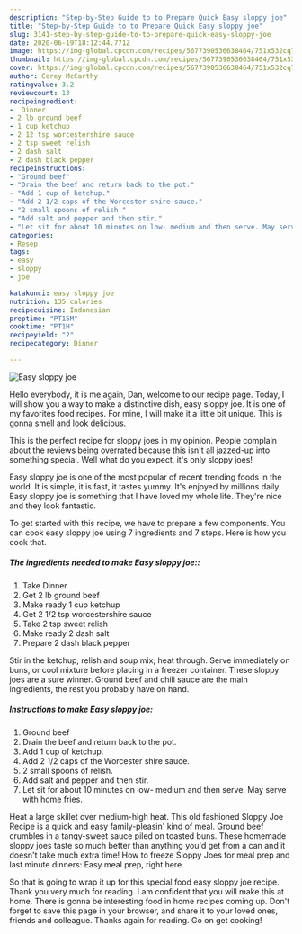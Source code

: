 ```yaml
---
description: "Step-by-Step Guide to to Prepare Quick Easy sloppy joe"
title: "Step-by-Step Guide to to Prepare Quick Easy sloppy joe"
slug: 3141-step-by-step-guide-to-to-prepare-quick-easy-sloppy-joe
date: 2020-06-19T18:12:44.771Z
image: https://img-global.cpcdn.com/recipes/5677390536638464/751x532cq70/easy-sloppy-joe-recipe-main-photo.jpg
thumbnail: https://img-global.cpcdn.com/recipes/5677390536638464/751x532cq70/easy-sloppy-joe-recipe-main-photo.jpg
cover: https://img-global.cpcdn.com/recipes/5677390536638464/751x532cq70/easy-sloppy-joe-recipe-main-photo.jpg
author: Corey McCarthy
ratingvalue: 3.2
reviewcount: 13
recipeingredient:
-  Dinner
- 2 lb ground beef
- 1 cup ketchup
- 2 12 tsp worcestershire sauce
- 2 tsp sweet relish
- 2 dash salt
- 2 dash black pepper
recipeinstructions:
- "Ground beef"
- "Drain the beef and return back to the pot."
- "Add 1 cup of ketchup."
- "Add 2 1/2 caps of the Worcester shire sauce."
- "2 small spoons of relish."
- "Add salt and pepper and then stir."
- "Let sit for about 10 minutes on low- medium and then serve. May serve with home fries."
categories:
- Resep
tags:
- easy
- sloppy
- joe

katakunci: easy sloppy joe
nutrition: 135 calories
recipecuisine: Indonesian
preptime: "PT15M"
cooktime: "PT1H"
recipeyield: "2"
recipecategory: Dinner

---
```



![Easy sloppy joe](https://img-global.cpcdn.com/recipes/5677390536638464/751x532cq70/easy-sloppy-joe-recipe-main-photo.jpg)

Hello everybody, it is me again, Dan, welcome to our recipe page. Today, I will show you a way to make a distinctive dish, easy sloppy joe. It is one of my favorites food recipes. For mine, I will make it a little bit unique. This is gonna smell and look delicious.

This is the perfect recipe for sloppy joes in my opinion. People complain about the reviews being overrated because this isn&#39;t all jazzed-up into something special. Well what do you expect, it&#39;s only sloppy joes!

Easy sloppy joe is one of the most popular of recent trending foods in the world. It is simple, it is fast, it tastes yummy. It's enjoyed by millions daily. Easy sloppy joe is something that I have loved my whole life. They're nice and they look fantastic.


To get started with this recipe, we have to prepare a few components. You can cook easy sloppy joe using 7 ingredients and 7 steps. Here is how you cook that.

##### The ingredients needed to make Easy sloppy joe::

1. Take  Dinner
1. Get 2 lb ground beef
1. Make ready 1 cup ketchup
1. Get 2 1/2 tsp worcestershire sauce
1. Take 2 tsp sweet relish
1. Make ready 2 dash salt
1. Prepare 2 dash black pepper


Stir in the ketchup, relish and soup mix; heat through. Serve immediately on buns, or cool mixture before placing in a freezer container. These sloppy joes are a sure winner. Ground beef and chili sauce are the main ingredients, the rest you probably have on hand. 

##### Instructions to make Easy sloppy joe:

1. Ground beef
1. Drain the beef and return back to the pot.
1. Add 1 cup of ketchup.
1. Add 2 1/2 caps of the Worcester shire sauce.
1. 2 small spoons of relish.
1. Add salt and pepper and then stir.
1. Let sit for about 10 minutes on low- medium and then serve. May serve with home fries.


Heat a large skillet over medium-high heat. This old fashioned Sloppy Joe Recipe is a quick and easy family-pleasin&#39; kind of meal. Ground beef crumbles in a tangy-sweet sauce piled on toasted buns. These homemade sloppy joes taste so much better than anything you&#39;d get from a can and it doesn&#39;t take much extra time! How to freeze Sloppy Joes for meal prep and last minute dinners: Easy meal prep, right here. 

So that is going to wrap it up for this special food easy sloppy joe recipe. Thank you very much for reading. I am confident that you will make this at home. There is gonna be interesting food in home recipes coming up. Don't forget to save this page in your browser, and share it to your loved ones, friends and colleague. Thanks again for reading. Go on get cooking!
